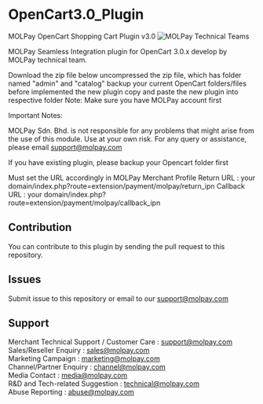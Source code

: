 # OpenCart3.0_Plugin
MOLPay OpenCart Shopping Cart Plugin v3.0
![MOLPay Technical Teams](https://github.com/MOLPay/Prestashop_Plugin/wiki/images/molpay-developer.jpg)

MOLPay Seamless Integration plugin for OpenCart 3.0.x develop by MOLPay technical team.

Download the zip file below
uncompressed the zip file, which has folder named "admin" and "catalog"
backup your current OpenCart folders/files before implemented the new plugin
copy and paste the new plugin into respective folder
Note: Make sure you have MOLPay account first

Important Notes:

MOLPay Sdn. Bhd. is not responsible for any problems that might arise from the use of this module. 
Use at your own risk. For any query or assistance, please email support@molpay.com

If you have existing plugin, please backup your Opencart folder first

Must set the URL accordingly in MOLPay Merchant Profile
Return URL : your domain/index.php?route=extension/payment/molpay/return_ipn
Callback URL : your domain/index.php?route=extension/payment/molpay/callback_ipn

Contribution
------------
You can contribute to this plugin by sending the pull request to this repository.

Issues
------------
Submit issue to this repository or email to our support@molpay.com

Support
-------
Merchant Technical Support / Customer Care : support@molpay.com <br>
Sales/Reseller Enquiry : sales@molpay.com <br>
Marketing Campaign : marketing@molpay.com <br>
Channel/Partner Enquiry : channel@molpay.com <br>
Media Contact : media@molpay.com <br>
R&D and Tech-related Suggestion : technical@molpay.com <br>
Abuse Reporting : abuse@molpay.com
